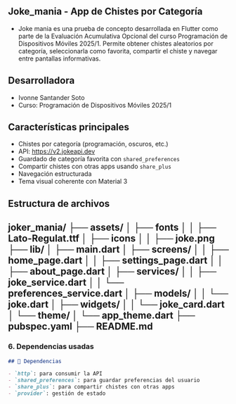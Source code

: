 ## Joke_mania - App de Chistes por Categoría
- Joke mania es una prueba de concepto desarrollada en Flutter como parte de la Evaluación Acumulativa Opcional del curso Programación de Dispositivos Móviles 2025/1. Permite obtener chistes aleatorios por categoría, seleccionarla como favorita, compartir el chiste y navegar entre pantallas informativas.

## Desarrolladora

- Ivonne Santander Soto
- Curso: Programación de Dispositivos Móviles 2025/1


## Características principales

- Chistes por categoría (programación, oscuros, etc.)
- API: https://v2.jokeapi.dev
- Guardado de categoría favorita con `shared_preferences`
- Compartir chistes con otras apps usando `share_plus`
- Navegación estructurada
- Tema visual coherente con Material 3

## Estructura de archivos


joker_mania/
├── assets/
│   ├── fonts
│   │   ├── Lato-Regulat.ttf
│   ├── icons
│   │   ├── joke.png
├── lib/
│   ├── main.dart
│   ├── screens/
│   │   ├── home_page.dart
│   │   ├── settings_page.dart
│   │   ├── about_page.dart
│   ├── services/
│   │   ├── joke_service.dart
│   │   └── preferences_service.dart
│   ├── models/
│   │   └── joke.dart
│   ├── widgets/
│   │   └── joke_card.dart
│   └── theme/
│       └── app_theme.dart
├── pubspec.yaml
├── README.md
---

### 6. **Dependencias usadas**
```markdown
## 🔧 Dependencias

- `http`: para consumir la API
- `shared_preferences`: para guardar preferencias del usuario
- `share_plus`: para compartir chistes con otras apps
- `provider`: gestión de estado

